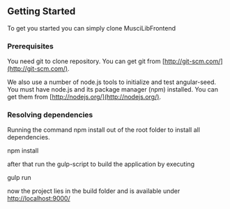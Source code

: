 ## Getting Started

To get you started you can simply clone MusciLibFrontend

### Prerequisites

You need git to clone repository. You can get git from
[http://git-scm.com/](http://git-scm.com/).

We also use a number of node.js tools to initialize and test angular-seed. You must have node.js and
its package manager (npm) installed.  You can get them from [http://nodejs.org/](http://nodejs.org/).


### Resolving dependencies

Running the command npm install out of the root folder to install all dependencies.

npm install

after that run the gulp-script to build the application by executing

gulp run

now the project lies in the build folder and is available under [http://localhost:9000/](http://localhost:9000/)
